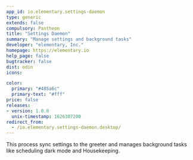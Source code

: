 ```yaml
---
app_id: io.elementary.settings-daemon
type: generic
extends: false
compulsory: Pantheon
title: "Settings Daemon"
summary: "Manage settings and background tasks"
developer: "elementary, Inc."
homepage: https://elementary.io
help_page: false
bugtracker: false
dist: odin
icons:

color:
  primary: "#485a6c"
  primary-text: "#fff"
price: false
releases:
- version: 1.0.0
  unix-timestamp: 1626307200
redirect_from:
  - /io.elementary.settings-daemon.desktop/
---
```


<p>This process sync settings to the greeter and manages background tasks like scheduling dark mode and Housekeeping.</p>